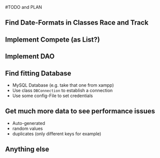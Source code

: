 #TODO and PLAN

## Find Date-Formats in Classes Race and Track


## Implement Compete (as List?)


## Implement DAO


## Find fitting Database
* MySQL Database (e.g. take that one from xampp)
* Use class `DBConnection` to establish a connection
* Use some config-File to set credentials

## Get much more data to see performance issues
* Auto-generated
* random values
* duplicates (only different keys for example)

## Anything else
